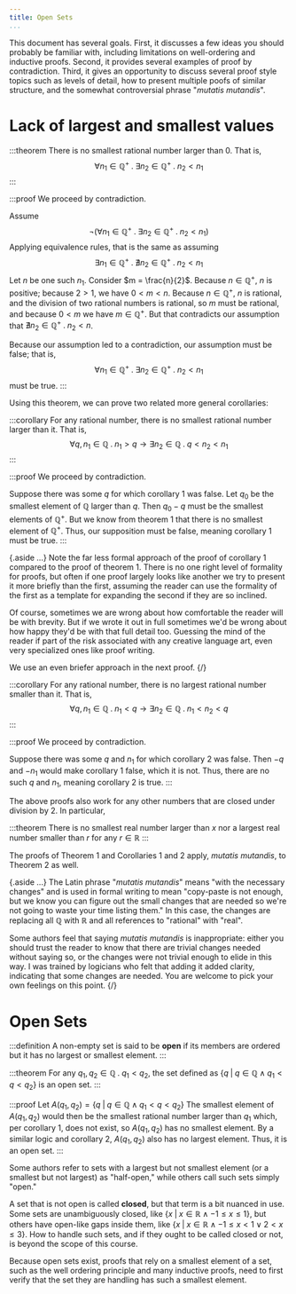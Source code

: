 ```yaml
---
title: Open Sets
...
```


This document has several goals.
First, it discusses a few ideas you should probably be familiar with,
including limitations on well-ordering and inductive proofs.
Second, it provides several examples of proof by contradiction.
Third, it gives an opportunity to discuss several proof style topics
such as levels of detail, how to present multiple poofs of similar structure, and the somewhat controversial phrase "*mutatis mutandis*".

# Lack of largest and smallest values

:::theorem
There is no smallest rational number larger than 0.
That is, $$\forall n_1 \in \mathbb Q^{+} \;.\; \exists n_2 \in \mathbb Q^{+} \;.\; n_2 < n_1$$
:::

:::proof
We proceed by contradiction.

Assume
$$\lnot\Big( \forall n_1 \in \mathbb Q^{+} \;.\; \exists n_2 \in \mathbb Q^{+} \;.\; n_2 < n_1 \Big)$$
Applying equivalence rules, that is the same as assuming
$$\exists n_1 \in \mathbb Q^{+} \;.\; \nexists n_2 \in \mathbb Q^{+} \;.\; n_2 < n_1$$
Let $n$ be one such $n_1$.
Consider $m = \frac{n}{2}$.
Because $n \in \mathbb Q^{+}$, $n$ is positive; because $2 > 1$, we have $0 < m < n$.
Because $n \in \mathbb Q^{+}$, $n$ is rational, and the division of two rational numbers is rational, so $m$ must be rational, and because $0 < m$ we have $m \in \mathbb Q^{+}$.
But that contradicts our assumption that $\nexists n_2 \in \mathbb Q^{+} \;.\; n_2 < n$.

Because our assumption led to a contradiction, our assumption must be false; that is,
$$\forall n_1 \in \mathbb Q^{+} \;.\; \exists n_2 \in \mathbb Q^{+} \;.\; n_2 < n_1$$
must be true.
:::

Using this theorem, we can prove two related more general corollaries:

:::corollary
For any rational number, there is no smallest rational number larger than it.
That is, 
$$
\forall q, n_1 \in \mathbb Q \;.\; n_1 > q \rightarrow \exists n_2 \in \mathbb Q \;.\; q < n_2 < n_1$$
:::

:::proof
We proceed by contradiction.

Suppose there was some $q$ for which corollary 1 was false.
Let $q_0$ be the smallest element of $\mathbb Q$ larger than $q$.
Then $q_0-q$ must be the smallest elements of $\mathbb Q^{+}$.
But we know from theorem 1 that there is no smallest element of $\mathbb Q^{+}$.
Thus, our supposition must be false, meaning corollary 1 must be true.
:::

{.aside ...}
Note the far less formal approach of the proof of corollary 1
compared to the proof of theorem 1.
There is no one right level of formality for proofs,
but often if one proof largely looks like another we try to present it more briefly than the first,
assuming the reader can use the formality of the first as a template for expanding the second if they are so inclined.

Of course, sometimes we are wrong about how comfortable the reader will be with brevity.
But if we wrote it out in full sometimes we'd be wrong about how happy they'd be with that full detail too.
Guessing the mind of the reader if part of the risk associated with any creative language art, even very specialized ones like proof writing.

We use an even briefer approach in the next proof.
{/}

:::corollary
For any rational number, there is no largest rational number smaller than it.
That is, 
$$
\forall q, n_1 \in \mathbb Q \;.\; n_1 < q \rightarrow \exists n_2 \in \mathbb Q \;.\; n_1 < n_2 < q$$
:::

:::proof
We proceed by contradiction.

Suppose there was some $q$ and $n_1$ for which corollary 2 was false.
Then $-q$ and $-n_1$ would make corollary 1 false,
which it is not.
Thus, there are no such $q$ and $n_1$, meaning corollary 2 is true.
:::

The above proofs also work for any other numbers that are closed under division by 2. In particular,

:::theorem
There is no smallest real number larger than $x$
nor a largest real number smaller than $r$ for any $r \in \mathbb R$
:::

The proofs of Theorem 1 and Corollaries 1 and 2 apply, *mutatis mutandis*, to Theorem 2 as well.

{.aside ...}
The Latin phrase "*mutatis mutandis*" means "with the necessary changes" and is used in formal writing to mean "copy-paste is not enough, but we know you can figure out the small changes that are needed so we're not going to waste your time listing them." In this case, the changes are replacing all $\mathbb Q$ with $\mathbb R$ and all references to "rational" with "real".

Some authors feel that saying *mutatis mutandis* is inappropriate: either you should trust the reader to know that there are trivial changes needed without saying so, or the changes were not trivial enough to elide in this way. I was trained by logicians who felt that adding it added clarity, indicating that some changes are needed. You are welcome to pick your own feelings on this point.
{/}

# Open Sets

:::definition
A non-empty set is said to be **open** if its members are ordered but it has no largest or smallest element.
:::

:::theorem
For any $q_1, q_2 \in \mathbb Q \;.\; q_1 < q_2$,
the set defined as $\big\{ q \;\big|\; q \in \mathbb Q \land q_1 < q < q_2 \}$
is an open set.
:::

:::proof
Let $A(q_1, q_2) = \big\{ q \;\big|\; q \in \mathbb Q \land q_1 < q < q_2 \}$
The smallest element of $A(q_1,q_2)$ would then be the smallest rational number larger than $q_1$ which, per corollary 1, does not exist, so $A(q_1,q_2)$ has no smallest element.
By a similar logic and corollary 2, $A(q_1,q_2)$ also has no largest element.
Thus, it is an open set.
:::

Some authors refer to sets with a largest but not smallest element (or a smallest but not largest) as "half-open," while others call such sets simply "open."

A set that is not open is called **closed**, but that term is a bit nuanced in use.
Some sets are unambiguously closed, like $\{x \;|\; x \in \mathbb R \land -1\leq x\leq 1\}$,
but others have open-like gaps inside them, like $\{x \;|\; x \in \mathbb R \land -1\leq x < 1 \lor 2 < x \leq 3\}$.
How to handle such sets, and if they ought to be called closed or not, is beyond the scope of this course.

Because open sets exist, proofs that rely on a smallest element of a set,
such as the well ordering principle and many inductive proofs,
need to first verify that the set they are handling has such a smallest element.
